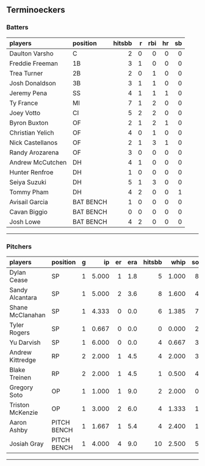 ## Terminoeckers

### Batters

 
|players          |position  | hitsbb|  r| rbi| hr| sb| 
|:----------------|:---------|------:|--:|---:|--:|--:| 
|Daulton Varsho   |C         |      2|  0|   0|  0|  0| 
|Freddie Freeman  |1B        |      3|  1|   0|  0|  0| 
|Trea Turner      |2B        |      2|  0|   1|  0|  0| 
|Josh Donaldson   |3B        |      3|  1|   1|  0|  0| 
|Jeremy Pena      |SS        |      4|  1|   1|  1|  0| 
|Ty France        |MI        |      7|  1|   2|  0|  0| 
|Joey Votto       |CI        |      5|  2|   2|  0|  0| 
|Byron Buxton     |OF        |      2|  1|   2|  1|  0| 
|Christian Yelich |OF        |      4|  0|   1|  0|  0| 
|Nick Castellanos |OF        |      2|  1|   3|  1|  0| 
|Randy Arozarena  |OF        |      3|  0|   0|  0|  0| 
|Andrew McCutchen |DH        |      4|  1|   0|  0|  0| 
|Hunter Renfroe   |DH        |      1|  0|   0|  0|  0| 
|Seiya Suzuki     |DH        |      5|  1|   3|  0|  0| 
|Tommy Pham       |DH        |      4|  2|   0|  0|  1| 
|Avisail Garcia   |BAT BENCH |      1|  0|   0|  0|  0| 
|Cavan Biggio     |BAT BENCH |      0|  0|   0|  0|  0| 
|Josh Lowe        |BAT BENCH |      4|  2|   0|  0|  0| 

* * *

### Pitchers

 
|players          |position    |  g|    ip| er| era| hitsbb|  whip| so|  w| sv| 
|:----------------|:-----------|--:|-----:|--:|---:|------:|-----:|--:|--:|--:| 
|Dylan Cease      |SP          |  1| 5.000|  1| 1.8|      5| 1.000|  8|  1|  0| 
|Sandy Alcantara  |SP          |  1| 5.000|  2| 3.6|      8| 1.600|  4|  0|  0| 
|Shane McClanahan |SP          |  1| 4.333|  0| 0.0|      6| 1.385|  7|  0|  0| 
|Tyler Rogers     |SP          |  1| 0.667|  0| 0.0|      0| 0.000|  2|  0|  0| 
|Yu Darvish       |SP          |  1| 6.000|  0| 0.0|      4| 0.667|  3|  0|  0| 
|Andrew Kittredge |RP          |  2| 2.000|  1| 4.5|      4| 2.000|  3|  1|  1| 
|Blake Treinen    |RP          |  2| 2.000|  1| 4.5|      1| 0.500|  4|  0|  0| 
|Gregory Soto     |OP          |  1| 1.000|  1| 9.0|      2| 2.000|  0|  1|  0| 
|Triston McKenzie |OP          |  1| 3.000|  2| 6.0|      4| 1.333|  1|  0|  0| 
|Aaron Ashby      |PITCH BENCH |  1| 1.667|  1| 5.4|      4| 2.400|  1|  0|  0| 
|Josiah Gray      |PITCH BENCH |  1| 4.000|  4| 9.0|     10| 2.500|  5|  0|  0| 


* * *


